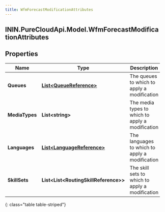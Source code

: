 ```yaml
---
title: WfmForecastModificationAttributes
---
```

## ININ.PureCloudApi.Model.WfmForecastModificationAttributes

## Properties

|Name | Type | Description | Notes|
|------------ | ------------- | ------------- | -------------|
| **Queues** | [**List&lt;QueueReference&gt;**](QueueReference.html) | The queues to which to apply a modification | [optional] |
| **MediaTypes** | **List&lt;string&gt;** | The media types to which to apply a modification | [optional] |
| **Languages** | [**List&lt;LanguageReference&gt;**](LanguageReference.html) | The languages to which to apply a modification | [optional] |
| **SkillSets** | **List&lt;List&lt;RoutingSkillReference&gt;&gt;** | The skill sets to which to apply a modification | [optional] |
{: class="table table-striped"}


